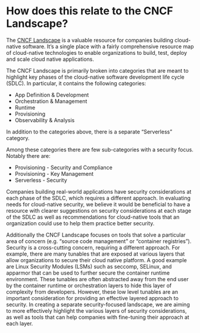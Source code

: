 # How does this relate to the CNCF Landscape?

The [CNCF Landscape](https://landscape.cncf.io/) is a valuable resource for
companies building cloud-native software. It’s a single place with a fairly
comprehensive resource map of cloud-native technologies to enable organizations
to build, test, deploy and scale cloud native applications.

The CNCF Landscape is primarily broken into categories that are meant to
highlight key phases of the cloud-native software development life cycle (SDLC).
In particular, it contains the following categories:

- App Definition & Development
- Orchestration & Management
- Runtime
- Provisioning
- Observability & Analysis

In addition to the categories above, there is a separate “Serverless” category.

Among these categories there are few sub-categories with a security focus. Notably there are:

- Provisioning - Security and Compliance
- Provisioning - Key Management
- Serverless  - Security

Companies building real-world applications have security considerations at each
phase of the SDLC, which requires a different approach. In evaluating needs for
cloud-native security, we believe it would be beneficial to have a resource with
clearer suggestions on security considerations at each stage of the SDLC as well
as recommendations for cloud-native tools that an organization could use to help
them practice better security.

Additionally the CNCF Landscape focuses on tools that solve a particular area of
concern (e.g. “source code management” or “container registries”). Security is a
cross-cutting concern, requiring a different approach. For example, there are
many tunables that are exposed at various layers that allow organizations to
secure their cloud native platform. A good example are Linux Security Modules
(LSMs) such as seccomp, SELinux, and apparmor that can be used to further secure
the container runtime environment. These tunables are often abstracted away from
the end user by the container runtime or orchestration layers to hide this layer
of complexity from developers. However, these low level tunables are an important
consideration for providing an effective layered approach to security. In
creating a separate security-focused landscape, we are aiming to more
effectively highlight the various layers of security considerations, as well as
tools that can help companies with fine-tuning their approach at each layer.

